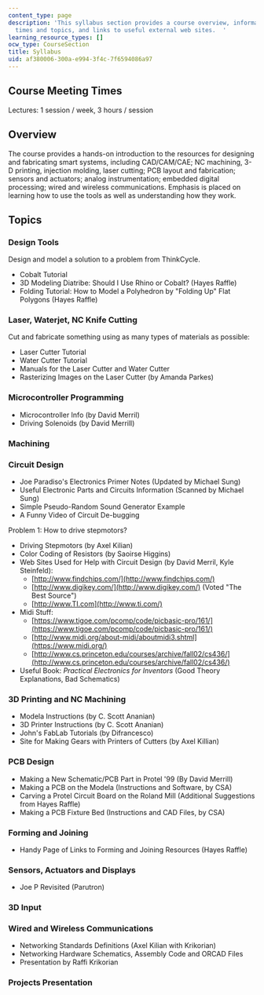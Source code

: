 ```yaml
---
content_type: page
description: 'This syllabus section provides a course overview, information on meeting
  times and topics, and links to useful external web sites.  '
learning_resource_types: []
ocw_type: CourseSection
title: Syllabus
uid: af380006-300a-e994-3f4c-7f6594086a97
---
```


Course Meeting Times
--------------------

Lectures: 1 session / week, 3 hours / session

Overview
--------

The course provides a hands-on introduction to the resources for designing and fabricating smart systems, including CAD/CAM/CAE; NC machining, 3-D printing, injection molding, laser cutting; PCB layout and fabrication; sensors and actuators; analog instrumentation; embedded digital processing; wired and wireless communications. Emphasis is placed on learning how to use the tools as well as understanding how they work.

Topics
------

### Design Tools

Design and model a solution to a problem from ThinkCycle.

*   Cobalt Tutorial
*   3D Modeling Diatribe: Should I Use Rhino or Cobalt? (Hayes Raffle)
*   Folding Tutorial: How to Model a Polyhedron by "Folding Up" Flat Polygons (Hayes Raffle)

### Laser, Waterjet, NC Knife Cutting

Cut and fabricate something using as many types of materials as possible:

*   Laser Cutter Tutorial
*   Water Cutter Tutorial
*   Manuals for the Laser Cutter and Water Cutter
*   Rasterizing Images on the Laser Cutter (by Amanda Parkes)

### Microcontroller Programming

*   Microcontroller Info (by David Merril)
*   Driving Solenoids (by David Merrill)

### Machining

### Circuit Design

*   Joe Paradiso's Electronics Primer Notes (Updated by Michael Sung)
*   Useful Electronic Parts and Circuits Information (Scanned by Michael Sung)
*   Simple Pseudo-Random Sound Generator Example
*   A Funny Video of Circuit De-bugging

Problem 1: How to drive stepmotors?

*   Driving Stepmotors (by Axel Kilian)
*   Color Coding of Resistors (by Saoirse Higgins)
*   Web Sites Used for Help with Circuit Design (by David Merril, Kyle Steinfeld):
    *   [http://www.findchips.com/](http://www.findchips.com/)
    *   [http://www.digikey.com/](http://www.digikey.com/) (Voted "The Best Source")
    *   [http://www.TI.com](http://www.ti.com/)
*   Midi Stuff:
    *   [https://www.tigoe.com/pcomp/code/picbasic-pro/161/](https://www.tigoe.com/pcomp/code/picbasic-pro/161/)
    *   [http://www.midi.org/about-midi/aboutmidi3.shtml](https://www.midi.org/)
    *   [http://www.cs.princeton.edu/courses/archive/fall02/cs436/](http://www.cs.princeton.edu/courses/archive/fall02/cs436/)
*   Useful Book: _Practical Electronics for Inventors_ (Good Theory Explanations, Bad Schematics)

### 3D Printing and NC Machining

*   Modela Instructions (by C. Scott Ananian)
*   3D Printer Instructions (by C. Scott Ananian)
*   John's FabLab Tutorials (by Difrancesco)
*   Site for Making Gears with Printers of Cutters (by Axel Killian)

### PCB Design

*   Making a New Schematic/PCB Part in Protel '99 (By David Merrill)
*   Making a PCB on the Modela (Instructions and Software, by CSA)
*   Carving a Protel Circuit Board on the Roland Mill (Additional Suggestions from Hayes Raffle)
*   Making a PCB Fixture Bed (Instructions and CAD Files, by CSA)

### Forming and Joining

*   Handy Page of Links to Forming and Joining Resources (Hayes Raffle)

### Sensors, Actuators and Displays

*   Joe P Revisited (Parutron)

### 3D Input

### Wired and Wireless Communications

*   Networking Standards Definitions (Axel Kilian with Krikorian)
*   Networking Hardware Schematics, Assembly Code and ORCAD Files
*   Presentation by Raffi Krikorian

### Projects Presentation